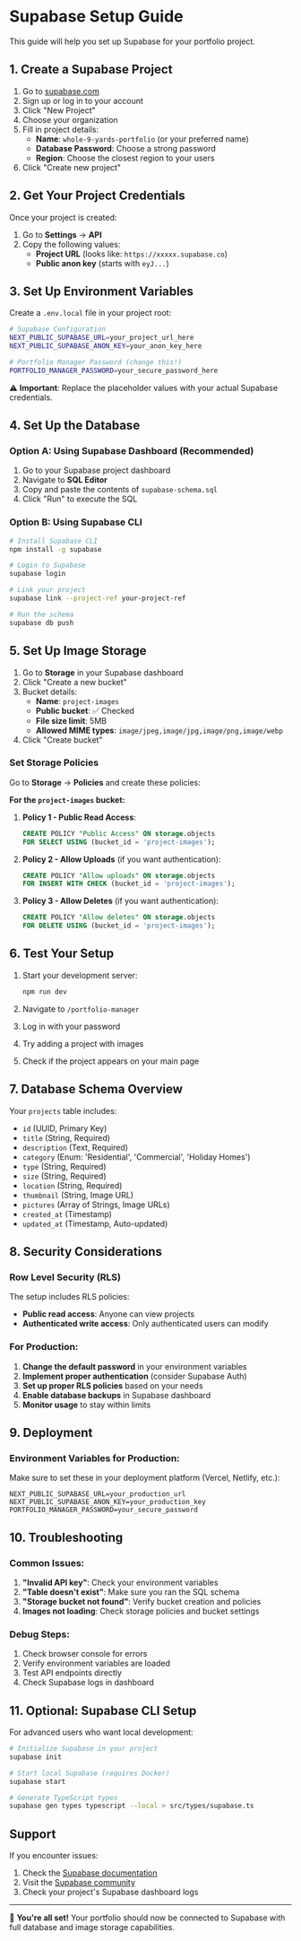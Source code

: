 # Supabase Setup Guide

This guide will help you set up Supabase for your portfolio project.

## 1. Create a Supabase Project

1. Go to [supabase.com](https://supabase.com)
2. Sign up or log in to your account
3. Click "New Project"
4. Choose your organization
5. Fill in project details:
   - **Name**: `whole-9-yards-portfolio` (or your preferred name)
   - **Database Password**: Choose a strong password
   - **Region**: Choose the closest region to your users
6. Click "Create new project"

## 2. Get Your Project Credentials

Once your project is created:

1. Go to **Settings** → **API**
2. Copy the following values:
   - **Project URL** (looks like: `https://xxxxx.supabase.co`)
   - **Public anon key** (starts with `eyJ...`)

## 3. Set Up Environment Variables

Create a `.env.local` file in your project root:

```bash
# Supabase Configuration
NEXT_PUBLIC_SUPABASE_URL=your_project_url_here
NEXT_PUBLIC_SUPABASE_ANON_KEY=your_anon_key_here

# Portfolio Manager Password (change this!)
PORTFOLIO_MANAGER_PASSWORD=your_secure_password_here
```

⚠️ **Important**: Replace the placeholder values with your actual Supabase credentials.

## 4. Set Up the Database

### Option A: Using Supabase Dashboard (Recommended)

1. Go to your Supabase project dashboard
2. Navigate to **SQL Editor**
3. Copy and paste the contents of `supabase-schema.sql`
4. Click "Run" to execute the SQL

### Option B: Using Supabase CLI

```bash
# Install Supabase CLI
npm install -g supabase

# Login to Supabase
supabase login

# Link your project
supabase link --project-ref your-project-ref

# Run the schema
supabase db push
```

## 5. Set Up Image Storage

1. Go to **Storage** in your Supabase dashboard
2. Click "Create a new bucket"
3. Bucket details:
   - **Name**: `project-images`
   - **Public bucket**: ✅ Checked
   - **File size limit**: 5MB
   - **Allowed MIME types**: `image/jpeg,image/jpg,image/png,image/webp`
4. Click "Create bucket"

### Set Storage Policies

Go to **Storage** → **Policies** and create these policies:

**For the `project-images` bucket:**

1. **Policy 1 - Public Read Access**:
   ```sql
   CREATE POLICY "Public Access" ON storage.objects 
   FOR SELECT USING (bucket_id = 'project-images');
   ```

2. **Policy 2 - Allow Uploads** (if you want authentication):
   ```sql
   CREATE POLICY "Allow uploads" ON storage.objects 
   FOR INSERT WITH CHECK (bucket_id = 'project-images');
   ```

3. **Policy 3 - Allow Deletes** (if you want authentication):
   ```sql
   CREATE POLICY "Allow deletes" ON storage.objects 
   FOR DELETE USING (bucket_id = 'project-images');
   ```

## 6. Test Your Setup

1. Start your development server:
   ```bash
   npm run dev
   ```

2. Navigate to `/portfolio-manager`
3. Log in with your password
4. Try adding a project with images
5. Check if the project appears on your main page

## 7. Database Schema Overview

Your `projects` table includes:

- `id` (UUID, Primary Key)
- `title` (String, Required)
- `description` (Text, Required)
- `category` (Enum: 'Residential', 'Commercial', 'Holiday Homes')
- `type` (String, Required)
- `size` (String, Required)
- `location` (String, Required)
- `thumbnail` (String, Image URL)
- `pictures` (Array of Strings, Image URLs)
- `created_at` (Timestamp)
- `updated_at` (Timestamp, Auto-updated)

## 8. Security Considerations

### Row Level Security (RLS)

The setup includes RLS policies:
- **Public read access**: Anyone can view projects
- **Authenticated write access**: Only authenticated users can modify

### For Production:

1. **Change the default password** in your environment variables
2. **Implement proper authentication** (consider Supabase Auth)
3. **Set up proper RLS policies** based on your needs
4. **Enable database backups** in Supabase dashboard
5. **Monitor usage** to stay within limits

## 9. Deployment

### Environment Variables for Production:

Make sure to set these in your deployment platform (Vercel, Netlify, etc.):

```
NEXT_PUBLIC_SUPABASE_URL=your_production_url
NEXT_PUBLIC_SUPABASE_ANON_KEY=your_production_key
PORTFOLIO_MANAGER_PASSWORD=your_secure_password
```

## 10. Troubleshooting

### Common Issues:

1. **"Invalid API key"**: Check your environment variables
2. **"Table doesn't exist"**: Make sure you ran the SQL schema
3. **"Storage bucket not found"**: Verify bucket creation and policies
4. **Images not loading**: Check storage policies and bucket settings

### Debug Steps:

1. Check browser console for errors
2. Verify environment variables are loaded
3. Test API endpoints directly
4. Check Supabase logs in dashboard

## 11. Optional: Supabase CLI Setup

For advanced users who want local development:

```bash
# Initialize Supabase in your project
supabase init

# Start local Supabase (requires Docker)
supabase start

# Generate TypeScript types
supabase gen types typescript --local > src/types/supabase.ts
```

## Support

If you encounter issues:
1. Check the [Supabase documentation](https://supabase.com/docs)
2. Visit the [Supabase community](https://github.com/supabase/supabase/discussions)
3. Check your project's Supabase dashboard logs

---

🎉 **You're all set!** Your portfolio should now be connected to Supabase with full database and image storage capabilities. 